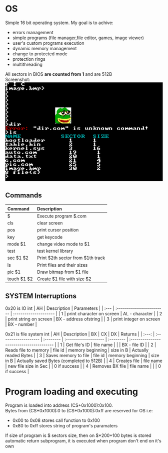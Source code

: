 # OS
Simple 16 bit operating system. My goal is to achive:
* errors management
* simple programs (file manager,file editor, games, image viewer)
* user's custom programs execution
* dynamic memory management
* change to protected mode
* protection rings
* multithreading

All sectors in BIOS **are counted from 1** and are 512B\
Screenshot:\
![Screenshot](screenshot.png)
## Commands
| Command     | Description                       |
| :---------- | :-------------------------------- |
| $           | Execute program $.com             |
| cls         | clear screen                      |
| pos         | print cursor position             |
| key         | get keycode                       |
| mode $1     | change video mode to $1           |
| test        | test kernel library               |
| sec $1 $2   | Print $2th sector from $1th track |
| ls          | Print files and their sizes       |
| pic $1      | Draw bitmap from $1 file          |
| touch $1 $2 | Create $1 file with size $2       |
## SYSTEM Interruptions
0x20 is IO int
| AH   | Description               | Parameters            |
| :--- | :------------------------ | :-------------------- |
| 1    | print character on screen | AL - character        |
| 2    | print string on screen    | BX - address ofstring |
| 3    | print integer on screen   | BX - number           |

0x21 is file system int
|  AH   | Description          | BX        | CX                   | DX        | Returns                                  |
| :---: | :------------------- | :-------- | :------------------- | :-------- | :--------------------------------------- |
|   1   | Get file's ID        | file name |                      |           | BX - file ID                             |
|   2   | Reads file to memory | file id   | memory beginning     | size in B | Actually readed Bytes                    |
|   3   | Saves memory to file | file id   | memory beginning     | size in B | Actually saved Bytes (completed to 512B) |
|   4   | Creates file         | file name | new file size in Sec |           | 0 if success                             |
|   4   | Removes BX file      | file name |                      |           | 0 if success                             |

# Program loading and executing
Program is loaded into address (CS+0x1000):0x100.\
Bytes from (CS+0x1000):0 to (CS+0x1000):0xff are reserved for OS i.e:
* 0x00 to 0x08 stores call function to 0x100
* 0x80 to 0xff stores string of program's paramaters

If size of program is $ sectors size, then on $*200+100 bytes is stored automatic return subprogram, it is executed when program don't end on it's own